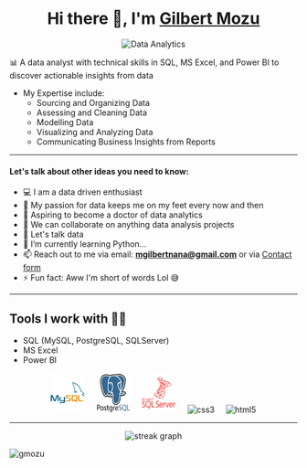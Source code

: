 <h1 align="center">Hi there 👋, I'm <a href="https://www.linkedin.com/in/gmozu/" rel="nofollow" class="">Gilbert Mozu</a></h1>
<p align="center">
<img src="https://i.postimg.cc/4yxDqR7X/me-Data-Analyst-Gif.gif" alt="Data Analytics" width="600" height="360" />
</p>

📊 A data analyst with technical skills in SQL, MS Excel, and Power BI to discover actionable insights from data
- My Expertise include:
  - Sourcing and Organizing Data
  - Assessing and Cleaning Data
  - Modelling Data
  - Visualizing and Analyzing Data
  - Communicating Business Insights from Reports
---

#### Let's talk about other ideas you need to know:

- 💻 I am a data driven enthusiast
- 💞️ My passion for data keeps me on my feet every now and then
- 📖 Aspiring to become a doctor of data analytics
- 👫 We can collaborate on anything data analysis projects
- 💬 Let's talk data
- 🌱 I’m currently learning Python...
- 📫 Reach out to me via email: **mgilbertnana@gmail.com** or via [Contact form](https://gilbertmozu.me)
- ⚡ Fun fact: Aww I'm short of words Lol 😅

---

## Tools I work with 👨‍💻
- SQL (MySQL, PostgreSQL, SQLServer)
- MS Excel
- Power BI

<p align="center"> <img src="https://raw.githubusercontent.com/devicons/devicon/master/icons/mysql/mysql-original-wordmark.svg" alt="mysql" width="60" height="70"/> &nbsp; &nbsp; 
  <img src="https://raw.githubusercontent.com/devicons/devicon/master/icons/postgresql/postgresql-original-wordmark.svg" alt="postgresql" width="60" height="70"/> &nbsp; &nbsp; 
  <img src="https://raw.githubusercontent.com/devicons/devicon/master/icons/microsoftsqlserver/microsoftsqlserver-plain-wordmark.svg" alt="mssql" width="60" height="70"/> &nbsp; &nbsp; 
<img src="https://camo.githubusercontent.com/92cb9a8d4a13a7b2ddf99da7bc9bbce4e961fe4d9d94501599a80ad65dd92d59/68747470733a2f2f75706c6f61642e77696b696d656469612e6f72672f77696b6970656469612f636f6d6d6f6e732f332f33342f4d6963726f736f66745f4f66666963655f457863656c5f2532383230313925453225383025393370726573656e742532392e737667" alt="css3" width="60" height="70"/> &nbsp; &nbsp; 
<img src="https://camo.githubusercontent.com/5f02b4b980e2fdfad24c273a15b82db17d0161ddad18c6dfeb2d9fa84e670f3f/68747470733a2f2f75706c6f61642e77696b696d656469612e6f72672f77696b6970656469612f636f6d6d6f6e732f632f63662f4e65775f506f7765725f42495f4c6f676f2e737667" alt="html5" width="60" height="70"/> </p>


---

<div align="center">
  <img src="https://streak-stats.demolab.com?user=gmozu&locale=en&mode=daily&theme=dark&hide_border=false&border_radius=5&order=3" height="220" alt="streak graph"  />
</div>

<p align="left"> <img src="https://komarev.com/ghpvc/?username=gmozu&label=Profile%20views&color=0e75b6&style=flat" alt="gmozu" /> </p>

